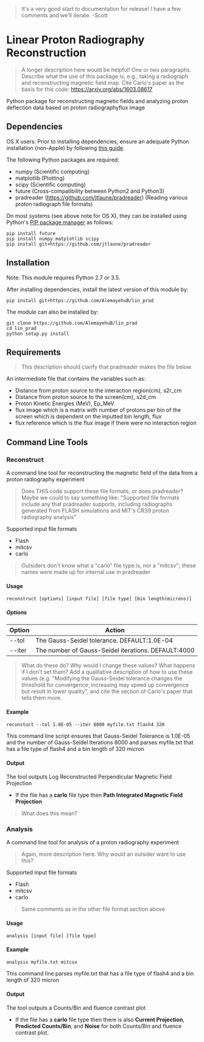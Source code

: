 > It's a very good start to documentation for release! I have a few comments and we'll iterate. -Scott

# Linear Proton Radiography Reconstruction

> A longer description here would be helpful! One or two paragraphs.
> Describe what the use of this package is; e.g., taking a radiograph and reconstructing magnetic field map.
> Cite Carlo's paper as the basis for this code: https://arxiv.org/abs/1603.08617

Python package for reconstructing magnetic fields and analyzing proton deflection
data based on proton radiographyflux image

## Dependencies

OS X users: Prior to installing dependencies, ensure an adequate Python installation (non-Apple) by following [this guide](https://matplotlib.org/faq/installing_faq.html#osx-notes).

The following Python packages are required:
* numpy (Scientific computing)
* matplotlib (Plotting)
* scipy (Scientific computing)
* future (Cross-compatibility between Python2 and Python3)
* pradreader (https://github.com/jtlaune/pradreader) (Reading various proton radiograph file formats)

On most systems (see above note for OS X), they can be installed using Python's [PIP package manager](https://packaging.python.org/tutorials/installing-packages/) as follows:

```shell
pip install future
pip install numpy matplotlib scipy
pip install git+https://github.com/jtlaune/pradreader
```

## Installation

Note: This module requires Python 2.7 or 3.5.

After installing dependencies, install the latest version of this module by:

```shell
pip install git+https://github.com/AlemayehuB/lin_prad
```

The module can also be installed by:

```shell
git clone https://github.com/AlemayehuB/lin_prad
cd lin_prad
python setup.py install
```
## Requirements
> This description should clarify that pradreader makes the file below.

An intermediate file that contains the variables such as:
* Distance from proton source to the interaction region(cm), s2r_cm
* Distance from proton source to the screen(cm), s2d_cm 
* Proton Kinetic Energies (MeV), Ep_MeV
* flux image which is a matrix with number of protons per bin of the screen which is dependent on the inputted bin length, flux
* flux reference which is the flux image if there were no interaction region


## Command Line Tools
### Reconstruct

A command line tool for reconstructing the magnetic field of the data from a proton radiography experiment

> Does THIS code support these file formats, or does pradreader? Maybe we could to say something like: "Supported file formats include any that pradreader supports, including radiographs generated from FLASH simulations and MIT's CR39 proton radiography analysis"

Supported input file formats
* Flash
* mitcsv
* carlo

> Outsiders don't know what a "carlo" file type is, nor a "mitcsv"; these names were made up for internal use in pradreader

#### Usage
```shell
reconstruct [options] [input file] [file type] [bin length(microns)]
```
##### Options

| Option | Action |
|:-------|--------|
|--tol| The Gauss-Seidel tolerance. DEFAULT:1.0E-04 |
|--iter| The number of Gauss-Seidel iterations. DEFAULT:4000|


> What do these do? Why would I change these values? What happens if I don't set them? Add a qualitative description of how to use these values (e.g. "Modifying the Gauss-Seidel tolerance changes the threshold for convergence; increasing may speed up convergence but result in lower quality", and cite the section of Carlo's paper that tells them more.

#### Example 
```shell
reconstuct --tol 1.0E-05 --iter 8000 myfile.txt flash4 320
```
This command line script ensures that Gauss-Seidel Tolerance is 1.0E-05 and the number of Gauss-Seidel Iterations 8000 and parses myfile.txt that has a file type of flash4 and a bin length of 320 micron
#### Output

The tool outputs Log Reconstructed Perpendicular Magnetic Field Projection

* If the file has a **carlo** file type then **Path Integrated Magnetic Field Projection**
> What does this mean?

### Analysis

A command line tool for analysis of a proton radiography experiment
> Again, more description here. Why would an outsider want to use this?

Supported input file formats
* Flash
* mitcsv
* carlo
> Same comments as in the other file format section above

#### Usage
```shell
analysis [input file] [file type]
```
#### Example
```shell
analysis myfile.txt mitcsv
```
This command line parses myfile.txt that has a file type of flash4 and a bin length of 320 micron
#### Output

The tool outputs a Counts/Bin and fluence contrast plot 

* If the file has a **carlo** file type then there is also **Current Projection**, **Predicted Counts/Bin**, and **Noise** for both Counts/Bin and fluence contrast plot.


